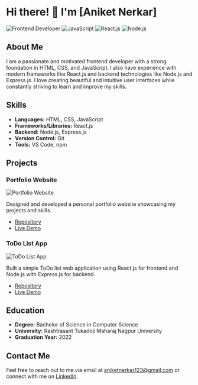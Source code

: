 # Hi there! 👋 I'm [Aniket Nerkar]

![Frontend Developer](https://img.shields.io/badge/Role-Frontend_Developer-brightgreen)
![JavaScript](https://img.shields.io/badge/Language-JavaScript-yellow)
![React.js](https://img.shields.io/badge/Framework-React.js-blue)
![Node.js](https://img.shields.io/badge/Environment-Node.js-green)

## About Me

I am a passionate and motivated frontend developer with a strong foundation in HTML, CSS, and JavaScript. I also have experience with modern frameworks like React.js and backend technologies like Node.js and Express.js. I love creating beautiful and intuitive user interfaces while constantly striving to learn and improve my skills.

## Skills

- **Languages:** HTML, CSS, JavaScript
- **Frameworks/Libraries:** React.js
- **Backend:** Node.js, Express.js
- **Version Control:** Git
- **Tools:** VS Code, npm

## Projects

### Portfolio Website

![Portfolio Website](https://via.placeholder.com/500)

Designed and developed a personal portfolio website showcasing my projects and skills.

- [Repository](https://github.com/yourusername/portfolio)
- [Live Demo](https://yourusername.github.io/portfolio)

### ToDo List App

![ToDo List App](https://via.placeholder.com/500)

Built a simple ToDo list web application using React.js for frontend and Node.js with Express.js for backend.

- [Repository](https://github.com/yourusername/todo-list)
- [Live Demo](https://yourusername.github.io/todo-list)

## Education

- **Degree:** Bachelor of Science in Computer Science
- **University:** Rashtrasant Tukadoji Maharaj Nagpur University
- **Graduation Year:** 2022

## Contact Me

Feel free to reach out to me via email at aniketnerkar123@gmail.com or connect with me on [LinkedIn](www.linkedin.com/in/aniket-nerkar).

